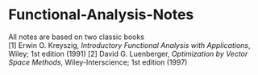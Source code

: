 # Functional-Analysis-Notes

All notes are based on two classic books      
[1] Erwin O. Kreyszig, *Introductory Functional Analysis with Applications*, Wiley; 1st edition (1991)
[2] David G. Luenberger, *Optimization by Vector Space Methods*, Wiley-Interscience; 1st edition (1997)    
